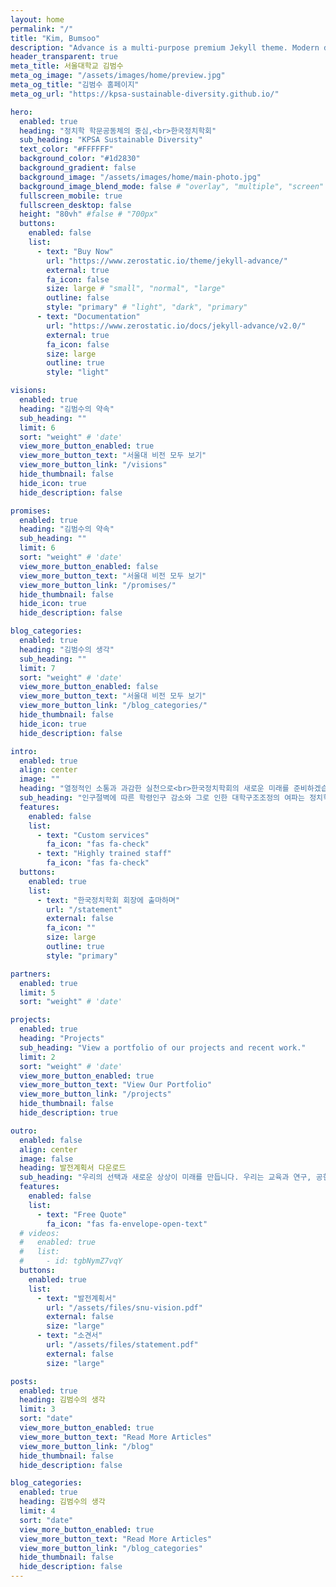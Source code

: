 ```yaml
---
layout: home
permalink: "/"
title: "Kim, Bumsoo"
description: "Advance is a multi-purpose premium Jekyll theme. Modern design, clean code and highly configurable."
header_transparent: true
meta_title: 서울대학교 김범수
meta_og_image: "/assets/images/home/preview.jpg"
meta_og_title: "김범수 홈페이지"
meta_og_url: "https://kpsa-sustainable-diversity.github.io/"

hero:
  enabled: true
  heading: "정치학 학문공동체의 중심,<br>한국정치학회"
  sub_heading: "KPSA Sustainable Diversity"
  text_color: "#FFFFFF"
  background_color: "#1d2830"
  background_gradient: false
  background_image: "/assets/images/home/main-photo.jpg"
  background_image_blend_mode: false # "overlay", "multiple", "screen"
  fullscreen_mobile: true
  fullscreen_desktop: false
  height: "80vh" #false # "700px"
  buttons:
    enabled: false
    list:
      - text: "Buy Now"
        url: "https://www.zerostatic.io/theme/jekyll-advance/"
        external: true
        fa_icon: false
        size: large # "small", "normal", "large"
        outline: false
        style: "primary" # "light", "dark", "primary"
      - text: "Documentation"
        url: "https://www.zerostatic.io/docs/jekyll-advance/v2.0/"
        external: true
        fa_icon: false
        size: large
        outline: true
        style: "light"

visions:
  enabled: true
  heading: "김범수의 약속"
  sub_heading: ""
  limit: 6
  sort: "weight" # 'date'
  view_more_button_enabled: true
  view_more_button_text: "서울대 비전 모두 보기"
  view_more_button_link: "/visions"
  hide_thumbnail: false
  hide_icon: true
  hide_description: false

promises:
  enabled: true
  heading: "김범수의 약속"
  sub_heading: ""
  limit: 6
  sort: "weight" # 'date'
  view_more_button_enabled: false
  view_more_button_text: "서울대 비전 모두 보기"
  view_more_button_link: "/promises/"
  hide_thumbnail: false
  hide_icon: true
  hide_description: false

blog_categories:
  enabled: true
  heading: "김범수의 생각"
  sub_heading: ""
  limit: 7
  sort: "weight" # 'date'
  view_more_button_enabled: false
  view_more_button_text: "서울대 비전 모두 보기"
  view_more_button_link: "/blog_categories/"
  hide_thumbnail: false
  hide_icon: true
  hide_description: false

intro:
  enabled: true
  align: center
  image: ""
  heading: "열정적인 소통과 과감한 실천으로<br>한국정치학회의 새로운 미래를 준비하겠습니다."
  sub_heading: "인구절벽에 따른 학령인구 감소와 그로 인한 대학구조조정의 여파는 정치학계의 기반을 뿌리부터 흔들고 있습니다. <br> 회원 여러분과 함께 위기를 변화의 기회로 삼아 10년, 20년이 지나도 흔들리지 않는 지속 가능한 정치학 생태계를 만들어 나가겠습니다."
  features:
    enabled: false
    list:
      - text: "Custom services"
        fa_icon: "fas fa-check"
      - text: "Highly trained staff"
        fa_icon: "fas fa-check"
  buttons:
    enabled: true
    list:
      - text: "한국정치학회 회장에 출마하며"
        url: "/statement"
        external: false
        fa_icon: ""
        size: large
        outline: true
        style: "primary"

partners:
  enabled: true
  limit: 5
  sort: "weight" # 'date'

projects:
  enabled: true
  heading: "Projects"
  sub_heading: "View a portfolio of our projects and recent work."
  limit: 2
  sort: "weight" # 'date'
  view_more_button_enabled: true
  view_more_button_text: "View Our Portfolio"
  view_more_button_link: "/projects"
  hide_thumbnail: false
  hide_description: true

outro:
  enabled: false
  align: center
  image: false
  heading: 발전계획서 다운로드
  sub_heading: "우리의 선택과 새로운 상상이 미래를 만듭니다. 우리는 교육과 연구, 공헌의 형식과 내용을 과감하게 다시 짜야 합니다. 우리를 위축시키고 있는 틀과 칸막이를 깨야 합니다. 이를 위한 오랜 고민을 발전계획서에 담았습니다."
  features:
    enabled: false
    list:
      - text: "Free Quote"
        fa_icon: "fas fa-envelope-open-text"
  # videos:
  #   enabled: true
  #   list:
  #     - id: tgbNymZ7vqY
  buttons:
    enabled: true
    list:
      - text: "발전계획서"
        url: "/assets/files/snu-vision.pdf"
        external: false
        size: "large"
      - text: "소견서"
        url: "/assets/files/statement.pdf"
        external: false
        size: "large"

posts:
  enabled: true
  heading: 김범수의 생각
  limit: 3
  sort: "date"
  view_more_button_enabled: true
  view_more_button_text: "Read More Articles"
  view_more_button_link: "/blog"
  hide_thumbnail: false
  hide_description: false

blog_categories:
  enabled: true
  heading: 김범수의 생각
  limit: 4
  sort: "date"
  view_more_button_enabled: true
  view_more_button_text: "Read More Articles"
  view_more_button_link: "/blog_categories"
  hide_thumbnail: false
  hide_description: false
---
```

